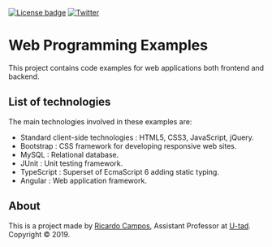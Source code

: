[![License badge](https://img.shields.io/badge/license-Apache2-green.svg)](http://www.apache.org/licenses/LICENSE-2.0)
[![Twitter](https://img.shields.io/badge/follow-@richicampos-green.svg)](https://twitter.com/richicampos)

# Web Programming Examples

This project contains code examples for web applications both frontend and backend.

## List of technologies

The main technologies involved in these examples are:

* Standard client-side technologies : HTML5, CSS3, JavaScript, jQuery.
* Bootstrap : CSS framework for developing responsive web sites.
* MySQL : Relational database.
* JUnit : Unit testing framework.
* TypeScript : Superset of EcmaScript 6 adding static typing.
* Angular : Web application framework.

## About

This is a project made by [Ricardo Campos], Assistant Professor at [U-tad]. Copyright &copy; 2019.

[U-tad]: http://www.u-tad.com/
[Universidad Rey Juan Carlos]: https://www.urjc.es/
[Ricardo Campos]: http://ricamgar.github.io/
[GitHub Repository]: https://github.com/ricamgar/web-programming-examples
